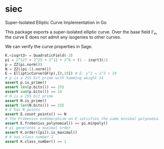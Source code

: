 # siec
Super-Isolated Elliptic Curve Implementation in Go

This package exports a super-isolated elliptic curve.
Over the base field 𝔽ₚ, the curve E does not admit any isogenies to other curves.

We can verify the curve properties in Sage.

```python
K.<isqrt3> = QuadraticField(-3)
pi = 2^127 + 2^25 + 2^12 + 2^6 + (1 - isqrt3)/2
p = ZZ(pi.norm())
N = ZZ((pi-1).norm())
E = EllipticCurve(GF(p),[0,19]) # E: y^2 = x^3 + 19
# p is a 255 bit prime with hamming weight 14
assert p.is_prime()
assert len(p.bits()) == 255
assert sum(p.bits()) == 14
# N is a 255 bit prime
assert N.is_prime()
assert len(N.bits()) == 255
# E has N points
assert E.count_points() == N
# The Frobenius endomorphism on E satisfies the same minimal polynomial as pi
assert E.frobenius_polynomial() == pi.minpoly()
# pi generates a maximal order
assert K.order([pi]).is_maximal()
# K has class number 1
assert K.class_number() == 1
```
